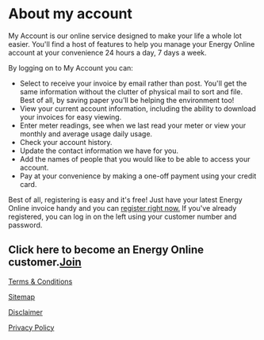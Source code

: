 # About my account
My Account is our online service designed to make your life a whole lot easier.  You'll find a host of features to help you manage your Energy Online account at your convenience 24 hours a day, 7 days a week.

By logging on to My Account you can:

- Select to receive your  invoice by email rather than post.  You'll get the same information without the clutter of physical mail to sort and file.  Best of all, by saving paper you’ll be helping the environment too!
- View your current account information, including the ability to download your invoices for easy viewing.
- Enter meter readings, see when we last read your meter or view your monthly and average usage daily usage.
- Check your account history.
- Update the contact information we have for you.
- Add the names of people that you would like to be able to access your account.
- Pay at your convenience by making a one-off payment using your credit card. 


Best of all, registering is easy and it's free!  Just have your latest Energy Online invoice handy and you can [register right now.](https://www.energyonline.co.nz/my_account_-_login/controltype/1/m/403)  If you've already registered, you can log in on the left using your customer number and password.

## Click here to become an Energy Online customer.[Join](https://join-us.energyonline.co.nz/web/eol/join)
 

[Terms & Conditions](http://www.energyonline.co.nz/terms)

[Sitemap]( http://www.energyonline.co.nz/home/site_map)

[Disclaimer]( http://www.energyonline.co.nz/home/site_map/disclaimer)

[Privacy Policy](http://www.energyonline.co.nz/home/site_map/privacy_policy)

